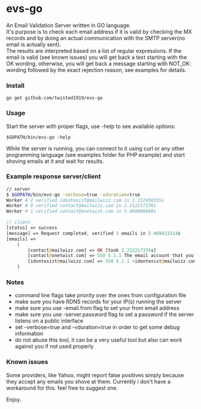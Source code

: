 # evs-go
An Email Validation Server written in GO language.  
It's purpose is to check each email address if it is valid by checking the MX records and by doing an actual communication with the SMTP server(no email is actually sent).  
The results are interpreted based on a list of regular expressions. If the email is valid (see known issues) you will get back a text starting with the OK wording, otherwise, you will get back a message starting with NOT_OK: wording followed by the exact rejection reason, see examples for details.  

### Install  
```
go get github.com/twisted1919/evs-go
```

### Usage
Start the server with proper flags, use -help to see available options:
```
$GOPATH/bin/evs-go -help  
```
While the server is running, you can connect to it using curl or any other programming language (see examples folder for PHP example) and start shoving emails at it and wait for results.

### Example response server/client
```bash
// server
$ $GOPATH/bin/evs-go -verbose=true -vduration=true
Worker # 2 verified idontexist@mailwizz.com in 2.157450155s
Worker # 0 verified contact@mailwizz.com in 2.212217376s
Worker # 1 verified contact@onetwist.com in 5.469096688s
```
```php
// client
[status] => success
[message] => Request completed, verified 3 emails in 5.469423314s
[emails] =>
    (
        [contact@mailwizz.com] => OK [took 2.212217376s]
        [contact@onetwist.com] => 550 5.1.1 The email account that you tried to reach does not exist. Please try [took 5.469096688s]
        [idontexist@mailwizz.com] => 550 5.1.1 <idontexist@mailwizz.com>: Recipient address rejected: User unknown in virtual mailbox table [took 2.157450155s]
    )
```

### Notes  
* command line flags take priority over the ones from configuration file  
* make sure you have RDNS records for your IP(s) running the server  
* make sure you use -email.from flag to set your from email address  
* make sure you use -server.password flag to set a password if the server listens on a public interface  
* set -verbose=true and -vduration=true in order to get some debug information
* do not abuse this tool, it can be a very useful tool but also can work against you if not used properly  

### Known issues  
Some providers, like Yahoo, might report false positives simply because they accept any emails you shove at them. Currently i don't have a workaround for this. feel free to suggest one.


Enjoy.
